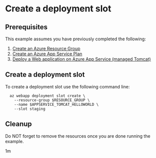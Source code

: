 
# Create a deployment slot

## Prerequisites

This example assumes you have previously completed the following:

1. [Create an Azure Resource Group](../group/create/)
1. [Create an Azure App Service Plan](../create-plan/)
1. [Deploy a Web application on Azure App Service (managed Tomcat)](../tomcat-helloworld/)

## Create a deployment slot

<!-- workflow.include(../tomcat-helloworld/README.md) -->

To create a deployment slot use the following command line:

```shell
  az webapp deployment slot create \
    --resource-group $RESOURCE_GROUP \
    --name $APPSERVICE_TOMCAT_HELLOWORLD \
    --slot staging
```

## Cleanup

<!-- workflow.directOnly()

export RESULT=$(az webapp deployment slot list --resource-group $RESOURCE_GROUP --name $APPSERVICE_TOMCAT_HELLOWORLD --query [0].state)
if [[ "$RESULT" != Running ]]; then
  echo 'Deployment slot is NOT running'
  az group delete --name $RESOURCE_GROUP --yes || true
  exit 1
fi
  -->

Do NOT forget to remove the resources once you are done running the example.

1m
